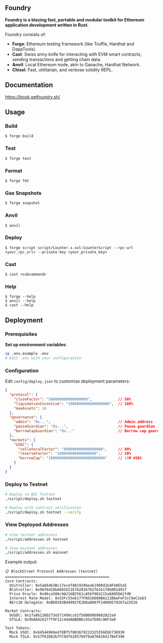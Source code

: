 ## Foundry

**Foundry is a blazing fast, portable and modular toolkit for Ethereum application development written in Rust.**

Foundry consists of:

-   **Forge**: Ethereum testing framework (like Truffle, Hardhat and DappTools).
-   **Cast**: Swiss army knife for interacting with EVM smart contracts, sending transactions and getting chain data.
-   **Anvil**: Local Ethereum node, akin to Ganache, Hardhat Network.
-   **Chisel**: Fast, utilitarian, and verbose solidity REPL.

## Documentation

https://book.getfoundry.sh/

## Usage

### Build

```shell
$ forge build
```

### Test

```shell
$ forge test
```

### Format

```shell
$ forge fmt
```

### Gas Snapshots

```shell
$ forge snapshot
```

### Anvil

```shell
$ anvil
```

### Deploy

```shell
$ forge script script/Counter.s.sol:CounterScript --rpc-url <your_rpc_url> --private-key <your_private_key>
```

### Cast

```shell
$ cast <subcommand>
```

### Help

```shell
$ forge --help
$ anvil --help
$ cast --help
```
## Deployment

### Prerequisites

**Set up environment variables**:
```bash
cp .env.example .env
# Edit .env with your configuration
```

### Configuration

Edit `config/deploy.json` to customize deployment parameters:

```json
{
  "protocol": {
    "closeFactor": "500000000000000000",            // 50%
    "liquidationIncentive": "1080000000000000000",  // 108%
    "maxAssets": 10
  },
  "governance": {
    "admin": "0x...",                               // Admin address
    "pauseGuardian": "0x...",                       // Pause guardian
    "borrowCapGuardian": "0x..."                    // Borrow cap guardian
  },
  "markets": {
    "USDC": {
      "collateralFactor": "800000000000000000",     // 80%
      "reserveFactor": "100000000000000000",        // 10%
      "borrowCap": "10000000000000000000000000"     // 10M USDC
    }
  }
}
```

### Deploy to Testnet

```bash
# Deploy to BSC Testnet
./script/deploy.sh testnet

# Deploy with contract verification
./script/deploy.sh testnet --verify
```

### View Deployed Addresses

```bash
# View testnet addresses
./script/addresses.sh testnet

# View mainnet addresses  
./script/addresses.sh mainnet
```

Example output:
```
📋 BlockStreet Protocol Addresses (testnet)
================================================
Core Contracts:
  Unitroller: 0x5a66463Bc17ecefA01920bea61980d1b4Fe0E5a5
  Blotroller: 0x96f6d18bA601D21E7A2816762f61b178b8D1d91f
  Price Oracle: 0x96ca588c9A216B2561cA56f0E4215a6A05DA2fd0
  Interest Rate Model: 0x55Fc55e6177F8d16689BA121B6aFeF3cC9eC2a63
  BErc20 Delegate: 0xBD0392Bd4992fE2D6a880fF24008579267a22E26

Market Contracts:
  bUSDC: 0x1fa8b126D273e571499cc62f56B609D9882822a9
  bTSLA: 0x9b8A426277f9F12c44dA6BDB6c93a7E66c96F3eD

Test Tokens:
  Mock USDC: 0x64544969ed7EBf5f083679233325356EbE738930
  Mock TSLA: 0x57F61DA3b7FC9df62857b979aA76A16417BeF396
```

